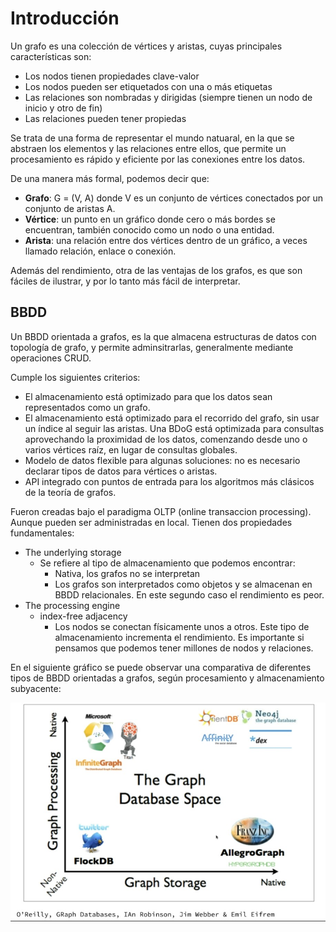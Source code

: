 # Introducción

Un grafo es una colección de vértices y aristas, cuyas principales características son:

* Los nodos tienen propiedades clave-valor
* Los nodos pueden ser etiquetados con una o más etiquetas
* Las relaciones son nombradas y dirigidas (siempre tienen un nodo de inicio y otro de fin)
* Las relaciones pueden tener propiedas

Se trata de una forma de representar el mundo natuaral, en la que se abstraen los elementos y las relaciones entre ellos, que permite un procesamiento es rápido y eficiente por las conexiones entre los datos.

De una manera más formal, podemos decir que:

* **Grafo**: G = (V, A) donde V es un conjunto de vértices conectados por un conjunto de aristas A.
* **Vértice**: un punto en un gráfico donde cero o más bordes se encuentran, también conocido como un nodo o una entidad.
* **Arista**: una relación entre dos vértices dentro de un gráfico, a veces llamado relación, enlace o conexión.

Además del rendimiento, otra de las ventajas de los grafos, es que son fáciles de ilustrar, y por lo tanto más fácil de interpretar.

## BBDD

Un BBDD orientada a grafos, es la que almacena estructuras de datos con topología de grafo, y permite adminsitrarlas, generalmente mediante operaciones CRUD.

Cumple los siguientes criterios:

* El almacenamiento está optimizado para que los datos sean representados como un grafo.
* El almacenamiento está optimizado para el recorrido del grafo, sin usar un ı́ndice al seguir las aristas. Una BDoG está optimizada para consultas aprovechando la proximidad de los datos, comenzando desde uno o varios vértices raı́z, en lugar de consultas globales.
* Modelo de datos flexible para algunas soluciones: no es necesario declarar tipos de datos para vértices o aristas.
* API integrado con puntos de entrada para los algoritmos más clásicos de la teorı́a de grafos.

Fueron creadas bajo el paradigma OLTP (online transaccion processing). Aunque pueden ser administradas en local. Tienen dos propiedades fundamentales:

* The underlying storage
  * Se refiere al tipo de almacenamiento que podemos encontrar:
    * Nativa, los grafos no se interpretan
    * Los grafos son interpretados como objetos y se almacenan en BBDD relacionales. En este segundo caso el rendimiento es peor.
* The processing engine
  * index-free adjacency
    * Los nodos se conectan físicamente unos a otros. Este tipo de almacenamiento incrementa el rendimiento. Es importante si pensamos que podemos tener millones de nodos y relaciones.

En el siguiente gráfico se puede observar una comparativa de diferentes tipos de BBDD orientadas a grafos, según procesamiento y almacenamiento subyacente:

![Processing vs Storage axis](./procesamiento-almacenamiento.jpg)

